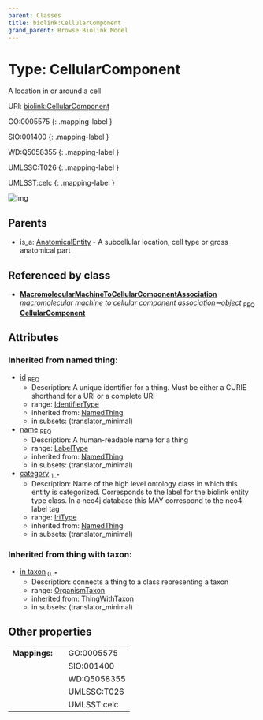 ```yaml
---
parent: Classes
title: biolink:CellularComponent
grand_parent: Browse Biolink Model
---
```


# Type: CellularComponent


A location in or around a cell

URI: [biolink:CellularComponent](https://w3id.org/biolink/vocab/CellularComponent)

GO:0005575
{: .mapping-label }

SIO:001400
{: .mapping-label }

WD:Q5058355
{: .mapping-label }

UMLSSC:T026
{: .mapping-label }

UMLSST:celc
{: .mapping-label }

![img](http://yuml.me/diagram/nofunky;dir:TB/class/\[OrganismTaxon]<in%20taxon(i)%200..*-%20\[CellularComponent&#124;id(i):identifier_type;name(i):label_type;category(i):iri_type%20%2B],%20\[MacromolecularMachineToCellularComponentAssociation]-%20object%201..1>\[CellularComponent],%20\[AnatomicalEntity]^-\[CellularComponent])

## Parents

 *  is_a: [AnatomicalEntity](AnatomicalEntity.md) - A subcellular location, cell type or gross anatomical part

## Referenced by class

 *  **[MacromolecularMachineToCellularComponentAssociation](MacromolecularMachineToCellularComponentAssociation.md)** *[macromolecular machine to cellular component association➞object](macromolecular_machine_to_cellular_component_association_object.md)*  <sub>REQ</sub>  **[CellularComponent](CellularComponent.md)**

## Attributes


### Inherited from named thing:

 * [id](id.md)  <sub>REQ</sub>
    * Description: A unique identifier for a thing. Must be either a CURIE shorthand for a URI or a complete URI
    * range: [IdentifierType](types/IdentifierType.md)
    * inherited from: [NamedThing](NamedThing.md)
    * in subsets: (translator_minimal)
 * [name](name.md)  <sub>REQ</sub>
    * Description: A human-readable name for a thing
    * range: [LabelType](types/LabelType.md)
    * inherited from: [NamedThing](NamedThing.md)
    * in subsets: (translator_minimal)
 * [category](category.md)  <sub>1..*</sub>
    * Description: Name of the high level ontology class in which this entity is categorized. Corresponds to the label for the biolink entity type class. In a neo4j database this MAY correspond to the neo4j label tag
    * range: [IriType](types/IriType.md)
    * inherited from: [NamedThing](NamedThing.md)
    * in subsets: (translator_minimal)

### Inherited from thing with taxon:

 * [in taxon](in_taxon.md)  <sub>0..*</sub>
    * Description: connects a thing to a class representing a taxon
    * range: [OrganismTaxon](OrganismTaxon.md)
    * inherited from: [ThingWithTaxon](ThingWithTaxon.md)
    * in subsets: (translator_minimal)

## Other properties

|  |  |  |
| --- | --- | --- |
| **Mappings:** | | GO:0005575 |
|  | | SIO:001400 |
|  | | WD:Q5058355 |
|  | | UMLSSC:T026 |
|  | | UMLSST:celc |

